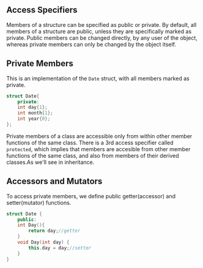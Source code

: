 ## Access Specifiers
Members of a structure can be specified as public or private.
By default, all members of a structure are public, unless they are specifically marked as private.
Public members can be changed directly, by any user of the object, whereas private members can only be changed by the object itself.

## Private Members
This is an implementation of the `Date` struct, with all members marked as private.
```cpp
struct Date{
    private:
    int day{1};
    int month{1};
    int year{0};
};
```
Private members of a class are accessible only from within other member functions of the same class.
There is a 3rd access specifier called `protected`, which implies that members are accesible from other member functions of the same class, and also from members of their derived classes.As we'll see in inheritance.

## Accessors and Mutators
To access private members, we define public getter(accessor) and setter(mutator) functions.
```cpp
struct Date {
    public:
    int Day(){
        return day;//getter
    }
    void Day(int day) {
        this.day = day;//setter
    }
}

